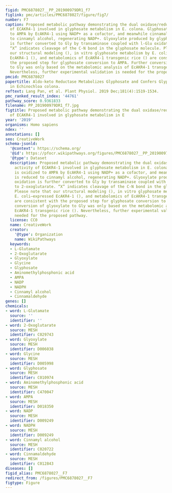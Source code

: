 ```yaml
---
figid: PMC6878027__PP_201900979DR1_f7
figlink: pmc/articles/PMC6878027/figure/fig7/
number: F7
caption: Proposed metabolic pathway demonstrating the dual oxidase/reductase activity
  of ECAKR4-1 involved in glyphosate metabolism in E. colona. Glyphosate is oxidized
  to AMPA by EcAKR4-1 using NADP+ as a cofactor, and meanwhile cinnamaldehyde is reduced
  to cinnamyl alcohol, regenerating NADP+. Glyoxylate produced by glyphosate oxidation
  is further converted to Gly by transaminase coupled with l-Glu oxidation  to 2-oxoglutarate.
  “X” indicates cleavage of the C-N bond in the glyphosate molecule. Please note that
  our structural modeling (), in vitro glyphosate metabolism by E. coli–expressed
  EcAKR4-1 (), and metabolomics of EcAKR4-1 transgenic rice () are consistent with
  the proposed step for glyphosate conversion to AMPA. Further conversion of glyoxylate
  to Gly was only based on the metabolomic analysis of EcAKR4-1 transgenic rice ().
  Nevertheless, further experimental validation is needed for the proposed pathway.
pmcid: PMC6878027
papertitle: Aldo-keto Reductase Metabolizes Glyphosate and Confers Glyphosate Resistance
  in Echinochloa colona.
reftext: Lang Pan, et al. Plant Physiol. 2019 Dec;181(4):1519-1534.
pmc_ranked_result_index: '44761'
pathway_score: 0.9361833
filename: PP_201900979DR1_f7.jpg
figtitle: Proposed metabolic pathway demonstrating the dual oxidase/reductase activity
  of ECAKR4-1 involved in glyphosate metabolism in E
year: '2019'
organisms: Homo sapiens
ndex: ''
annotations: []
seo: CreativeWork
schema-jsonld:
  '@context': https://schema.org/
  '@id': https://pfocr.wikipathways.org/figures/PMC6878027__PP_201900979DR1_f7.html
  '@type': Dataset
  description: Proposed metabolic pathway demonstrating the dual oxidase/reductase
    activity of ECAKR4-1 involved in glyphosate metabolism in E. colona. Glyphosate
    is oxidized to AMPA by EcAKR4-1 using NADP+ as a cofactor, and meanwhile cinnamaldehyde
    is reduced to cinnamyl alcohol, regenerating NADP+. Glyoxylate produced by glyphosate
    oxidation is further converted to Gly by transaminase coupled with l-Glu oxidation 
    to 2-oxoglutarate. “X” indicates cleavage of the C-N bond in the glyphosate molecule.
    Please note that our structural modeling (), in vitro glyphosate metabolism by
    E. coli–expressed EcAKR4-1 (), and metabolomics of EcAKR4-1 transgenic rice ()
    are consistent with the proposed step for glyphosate conversion to AMPA. Further
    conversion of glyoxylate to Gly was only based on the metabolomic analysis of
    EcAKR4-1 transgenic rice (). Nevertheless, further experimental validation is
    needed for the proposed pathway.
  license: CC0
  name: CreativeWork
  creator:
    '@type': Organization
    name: WikiPathways
  keywords:
  - L-Glutamate
  - 2-Oxoglutarate
  - Glyoxylate
  - Glycine
  - Glyphosate
  - Aminomethylphosphonic acid
  - AMPA
  - NADP
  - NADPH
  - Cinnamyl alcohol
  - Cinnamaldehyde
genes: []
chemicals:
- word: L-Glutamate
  source: ''
  identifier: ''
- word: 2-Oxoglutarate
  source: MESH
  identifier: C029743
- word: Glyoxylate
  source: MESH
  identifier: D006038
- word: Glycine
  source: MESH
  identifier: D005998
- word: Glyphosate
  source: MESH
  identifier: C010974
- word: Aminomethylphosphonic acid
  source: MESH
  identifier: C470047
- word: AMPA
  source: MESH
  identifier: D018350
- word: NADP
  source: MESH
  identifier: D009249
- word: NADPH
  source: MESH
  identifier: D009249
- word: Cinnamyl alcohol
  source: MESH
  identifier: C020722
- word: Cinnamaldehyde
  source: MESH
  identifier: C012843
diseases: []
figid_alias: PMC6878027__F7
redirect_from: /figures/PMC6878027__F7
figtype: Figure
---
```

